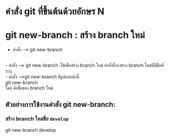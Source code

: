 # คำสั่ง git ที่ขึ้นต้นด้วยอักษร N
# git new-branch : สร้าง branch ใหม่
- คำสั่ง --> git new-branch
<br>
- คำสั่ง --> git new-branch :ใช้เพื่อสร้าง branch ใหม่ คำสั่งนี้จะสร้าง branch ใหม่ที่มีชื่อที่ระบุ
<br>
- คำสั่ง -->git new-branch มีรูปแบบดังนี้
<br>
git new-branch <branch-name>
<br>
โดย <branch-name> คือชื่อของ branch ใหม่

## ตัวอย่างการใช้งานคำสั่ง git new-branch:

### สร้าง branch ใหม่ชื่อ `develop`
git new-branch develop

